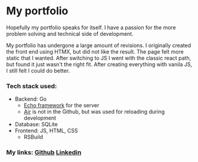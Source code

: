 # My portfolio

Hopefully my portfolio speaks for itself. I have a passion for the more problem solving and technical side of development.

My portfolio has undergone a large amount of revisions. I originally created the front end using HTMX, but did not like the result. The page felt more static that I wanted. After switching to JS I went with the classic react path, but found it just wasn't the right fit. After creating everything with vanila JS, I still felt I could do better. 

### Tech stack used:
* Backend: Go
    * [Echo framework](https://echo.labstack.com/) for the server
    * [Air](https://github.com/air-verse/air) is not in the Github, but was used for reloading during development
* Database: SQLite
* Frontend: JS, HTML, CSS 
    * RSBuild

### My links: [Github](https://github.com/CVilledieu) [Linkedin](https://www.linkedin.com/in/cvilledieu/)